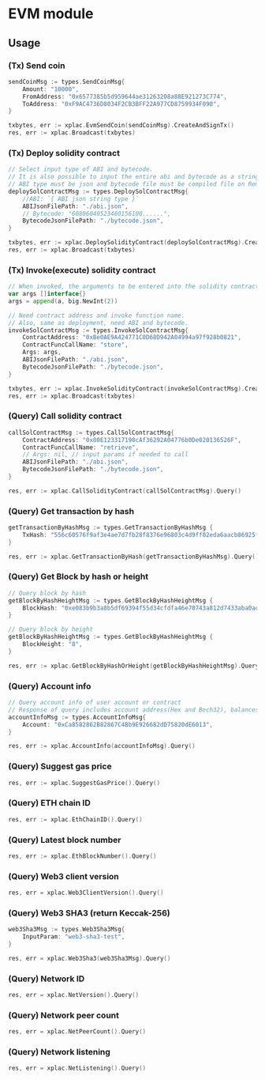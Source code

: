 # EVM module
## Usage
### (Tx) Send coin
```go
sendCoinMsg := types.SendCoinMsg{
    Amount: "10000",
    FromAddress: "0x6577385b5d959644ae31263208a88E921273C774",
    ToAddress: "0xF9AC4736D8034F2CB3BFF22A977CD8759934F090",
}

txbytes, err := xplac.EvmSendCoin(sendCoinMsg).CreateAndSignTx()
res, err := xplac.Broadcast(txbytes)
```

### (Tx) Deploy solidity contract
```go
// Select input type of ABI and bytecode.
// It is also possible to input the entire abi and bytecode as a string type, but you can also enter a file path.
// ABI type must be json and bytecode file must be compiled file on Remix IDE.
deploySolContractMsg := types.DeploySolContractMsg{
    //ABI: `{ ABI json string type }`
    ABIJsonFilePath: "./abi.json",
    // Bytecode: "60806040523480156100......",
    BytecodeJsonFilePath: "./bytecode.json",
}

txbytes, err := xplac.DeploySolidityContract(deploySolContractMsg).CreateAndSignTx()
res, err := xplac.Broadcast(txbytes)
```

### (Tx) Invoke(execute) solidity contract
```go
// When invoked, the arguments to be entered into the solidity contract are listed as []interface{}.
var args []interface{}
args = append(a, big.NewInt(2))

// Need contract address and invoke function name.
// Also, same as deployment, need ABI and bytecode.
invokeSolContractMsg := types.InvokeSolContractMsg{
    ContractAddress: "0xBe0AE9A424771C0D68D942A04994a97f928b0821",
    ContractFuncCallName: "store",
    Args: args,
    ABIJsonFilePath: "./abi.json",
    BytecodeJsonFilePath: "./bytecode.json",
}

txbytes, err := xplac.InvokeSolidityContract(invokeSolContractMsg).CreateAndSignTx()
res, err := xplac.Broadcast(txbytes)
```

### (Query) Call solidity contract
```go
callSolContractMsg := types.CallSolContractMsg{
    ContractAddress: "0x80E123317190cAf36292A04776b0De020136526F",
    ContractFuncCallName: "retrieve",
    // Args: nil, // input params if needed to call
    ABIJsonFilePath: "./abi.json",
    BytecodeJsonFilePath: "./bytecode.json",
}

res, err := xplac.CallSolidityContract(callSolContractMsg).Query()
```

### (Query) Get transaction by hash
```go
getTransactionByHashMsg := types.GetTransactionByHashMsg {
    TxHash: "556c60576f9af3e4ae7d7fb28f8376e96803c4d9ff02eda6aacb86925f170d09",
}

res, err := xplac.GetTransactionByHash(getTransactionByHashMsg).Query()
```

### (Query) Get Block by hash or height
```go
// Query block by hash
getBlockByHashHeightMsg := types.GetBlockByHashHeightMsg {
    BlockHash: "0xe083b9b3a8b5df69394f55d34cfdfa46e70743a812d7433aba0adf3b7fcecd21",
}

// Query block by height
getBlockByHashHeightMsg := types.GetBlockByHashHeightMsg {
    BlockHeight: "8",
}

res, err := xplac.GetBlockByHashOrHeight(getBlockByHashHeightMsg).Query()
```

### (Query) Account info
```go
// Query account info of user account or contract
// Response of query includes account address(Hex and Bech32), balances and etc. 
accountInfoMsg := types.AccountInfoMsg{
    Account: "0xCa8582862B82867C4Bb9E926682dD75820dE6013",
}

res, err := xplac.AccountInfo(accountInfoMsg).Query()
```

### (Query) Suggest gas price
```go
res, err := xplac.SuggestGasPrice().Query()
```

### (Query) ETH chain ID
```go
res, err := xplac.EthChainID().Query()
```

### (Query) Latest block number
```go
res, err := xplac.EthBlockNumber().Query()
```

### (Query) Web3 client version
```go
res, err = xplac.Web3ClientVersion().Query()
```

### (Query) Web3 SHA3 (return Keccak-256)
```go
web3Sha3Msg := types.Web3Sha3Msg{
    InputParam: "web3-sha3-test",
}

res, err = xplac.Web3Sha3(web3Sha3Msg).Query()
```

### (Query) Network ID
```go
res, err = xplac.NetVersion().Query()
```

### (Query) Network peer count
```go
res, err = xplac.NetPeerCount().Query()
```

### (Query) Network listening
```go
res, err = xplac.NetListening().Query()
```